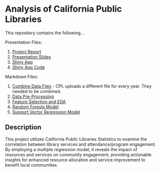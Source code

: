 # Analysis of California Public Libraries

This repository contains the following... 

Presentation Files: 
1. [Project Report](https://github.com/itstrieu/California_Public_Libraries/blob/main/Project%20Report.pdf)
2. [Presentation Slides](https://github.com/itstrieu/California_Public_Libraries/blob/main/Presentation%20Slides.pdf)
3. [Shiny App](https://itstrieu.shinyapps.io/California_Public_Libraries/)
4. [Shiny App Code](https://github.com/itstrieu/California_Public_Libraries/blob/main/CPL_Shiny_App.R)

Markdown Files:

1. [Combine Data Files](https://github.com/itstrieu/California_Public_Libraries/blob/main/00_CPL_Combine_Data_Files.md) - CPL uploads a different file for every year. They needed to be combined.
2. [Data Pre-Processing](https://github.com/itstrieu/California_Public_Libraries/blob/main/01_CPL_Data_PreProcessing.md)
3. [Feature Selection and EDA](https://github.com/itstrieu/California_Public_Libraries/blob/main/02_CPL_Feature_Selection.md)
4. [Random Forests Model](https://github.com/itstrieu/California_Public_Libraries/blob/main/03_CPL_Random_Forests.md) 
5. [Support Vector Regression Model](https://github.com/itstrieu/California_Public_Libraries/blob/main/04_Support_Vector_Machine_Regression.md) 

## Description

This project utilizes California Public Libraries Statistics to examine the correlation between library services and attendance/program engagement. By employing a multiple regression model, it reveals the impact of resources and services on community engagement, providing actionable insights for enhanced resource allocation and service improvement to benefit local communities.
